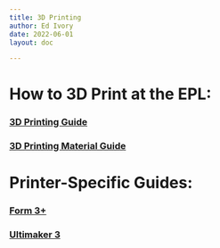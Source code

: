 ```yaml
---
title: 3D Printing
author: Ed Ivory
date: 2022-06-01
layout: doc

---
```


# How to 3D Print at the EPL:

### [3D Printing Guide](3D-Printing-Checklist)
### [3D Printing Material Guide](Printer-Materials)

# Printer-Specific Guides:

### [Form 3+](form2)

<!--### [Mojo 3D](mojo)

### [Ultimaker 2](UM2)-->

### [Ultimaker 3](UM3)

<!--Ultimaker 3 Stream!
<iframe
    src="https://player.twitch.tv/?channel=psuEPL"
    width="640"
    height="480"
    frameborder="0"
    scrolling="no"
    muted="true"
    allowfullscreen="true">
</iframe>-->
